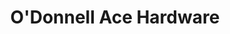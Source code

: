 ---
title: "O'Donnell Ace Hardware"
url: /cedar-rapids/odonnell-ace-hardware/
shop: doityourself
---
